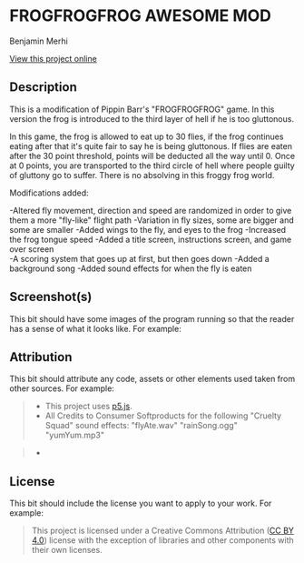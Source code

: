 # FROGFROGFROG AWESOME MOD

Benjamin Merhi

[View this project online](URL_FOR_THE_RUNNING_PROJECT)

## Description

This is a modification of Pippin Barr's "FROGFROGFROG" game. In this version the frog is introduced to the third layer of hell if he is too gluttonous. 

In this game, the frog is allowed to eat up to 30 flies, if the frog continues eating after that it's quite fair to say he is being gluttonous. If flies are eaten after the 30 point threshold, points will be deducted all the way until 0. Once at 0 points, you are transported to the third circle of hell where people guilty of gluttony go to suffer. There is no absolving in this froggy frog world.

Modifications added:

-Altered fly movement, direction and speed are randomized in order to give them a more "fly-like" flight path
-Variation in fly sizes, some are bigger and some are smaller
-Added wings to the fly, and eyes to the frog
-Increased the frog tongue speed
-Added a title screen, instructions screen, and game over screen     
-A scoring system that goes up at first, but then goes down
-Added a background song
-Added sound effects for when the fly is eaten

     
## Screenshot(s)

This bit should have some images of the program running so that the reader has a sense of what it looks like. For example:



## Attribution

This bit should attribute any code, assets or other elements used taken from other sources. For example:

> - This project uses [p5.js](https://p5js.org).
> - All Credits to Consumer Softproducts for the following "Cruelty Squad" sound effects: 
"flyAte.wav"
"rainSong.ogg"
"yumYum.mp3"

> - 

## License

This bit should include the license you want to apply to your work. For example:

> This project is licensed under a Creative Commons Attribution ([CC BY 4.0](https://creativecommons.org/licenses/by/4.0/deed.en)) license with the exception of libraries and other components with their own licenses.